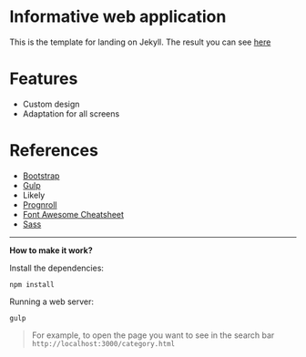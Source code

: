 # Informative web application 

This is the template for landing on Jekyll. The result you can see [here](https://github.com/8Panteon8/infoweb) 

# Features
- Сustom design  
- Adaptation for all screens  

# References
- [Bootstrap](https://getbootstrap.com)
- [Gulp](https://gulpjs.com)
- Likely
- [Prognroll](https://github.com/mburakerman/prognroll)
- [Font Awesome Cheatsheet](https://fontawesome.com/v4/cheatsheet/)
- [Sass](https://sass-lang.com)

---
**How to make it work?**

Install the dependencies:
```shell
npm install
```
Running a web server:
```shell
gulp
```
>For example, to open the page you want to see in the search bar `http://localhost:3000/category.html`
